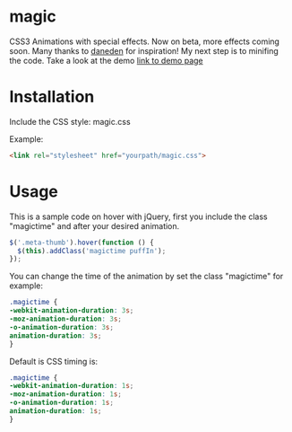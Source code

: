 magic
=====

CSS3 Animations with special effects. Now on beta, more effects coming soon. Many thanks to [daneden](http://daneden.me/animate/) for inspiration!
My next step is to minifing the code.
Take a look at the demo [link to demo page](http://www.minimamente.com/magic-css3-animations)

Installation
=====

Include the CSS style: magic.css

Example:
```html
<link rel="stylesheet" href="yourpath/magic.css">
```

Usage
=====

This is a sample code on hover with jQuery, first you include the class "magictime" and after your desired animation.
```js
$('.meta-thumb').hover(function () {
  $(this).addClass('magictime puffIn');
});
```

You can change the time of the animation by set the class "magictime" for example:
```css
.magictime {
-webkit-animation-duration: 3s;
-moz-animation-duration: 3s;
-o-animation-duration: 3s;
animation-duration: 3s;
}
```

Default is CSS timing is:
```css
.magictime {
-webkit-animation-duration: 1s;
-moz-animation-duration: 1s;
-o-animation-duration: 1s;
animation-duration: 1s;
}
```

